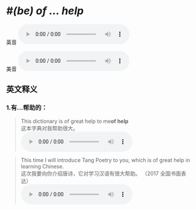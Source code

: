 # ***\#(be) of … help*** 
英音
<audio src="./media/be of … help1_AAC.aac" controls="controls"></audio>

美音
<audio src="./media/be of help2_AAC.aac" controls="controls"></audio>



  

英文释义
---
### 1.**有…帮助的：**  

 > This dictionary is of great help to me**of help**  
 > 这本字典对我帮助很大。    
<audio src="./media/help-31.aac" controls="controls"></audio>

 > This time I will introduce Tang Poetry to you, which is of great help in learning Chinese.  
 > 这次我要向你介绍唐诗，它对学习汉语有很大帮助。  （2017 全国书面表达）  
<audio src="./media/help-517-3_AAC.aac" controls="controls"></audio>


